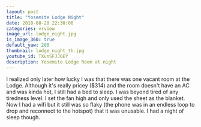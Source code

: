 ```yaml
---
layout: post
title: "Yosemite Lodge Night"
date: 2018-08-28 22:30:00
categories: vrview
image_url: lodge_night.jpg
is_image_360: true
default_yaw: 200
thumbnail: lodge_night_th.jpg
youtube_id: TXunSFJJ6EY
description: Yosemite Lodge Room at night
---
```

I realized only later how lucky I was that there was one vacant room at the Lodge. Although it's really pricey ($314) and the room doesn't have an AC and was kinda hot, I still had a bed to sleep.
I was beyond tired of any tiredness level. I set the fan high and only used the sheet as the blanket. Now I had a wifi but it still was so flaky (the phone was in an endless loop to drop and reconnect to the hotspot) that it was unusable.
I had a night of sleep though.
